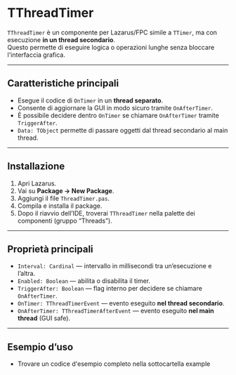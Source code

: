 # TThreadTimer

`TThreadTimer` è un componente per Lazarus/FPC simile a `TTimer`, ma con esecuzione **in un thread secondario**.  
Questo permette di eseguire logica o operazioni lunghe senza bloccare l'interfaccia grafica.

---

## Caratteristiche principali

- Esegue il codice di `OnTimer` in un **thread separato**.
- Consente di aggiornare la GUI in modo sicuro tramite `OnAfterTimer`.
- È possibile decidere dentro `OnTimer` se chiamare `OnAfterTimer` tramite `TriggerAfter`.
- `Data: TObject` permette di passare oggetti dal thread secondario al main thread.

---

## Installazione

1. Apri Lazarus.
2. Vai su **Package → New Package**.
3. Aggiungi il file `ThreadTimer.pas`.
4. Compila e installa il package.
5. Dopo il riavvio dell’IDE, troverai `TThreadTimer` nella palette dei componenti (gruppo “Threads”).

---

## Proprietà principali

- `Interval: Cardinal` — intervallo in millisecondi tra un’esecuzione e l’altra.
- `Enabled: Boolean` — abilita o disabilita il timer.
- `TriggerAfter: Boolean` — flag interno per decidere se chiamare `OnAfterTimer`.
- `OnTimer: TThreadTimerEvent` — evento eseguito **nel thread secondario**.
- `OnAfterTimer: TThreadTimerAfterEvent` — evento eseguito **nel main thread** (GUI safe).

---

## Esempio d’uso
- Trovare un codice d'esempio completo nella sottocartella example
